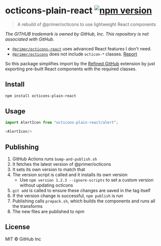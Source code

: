 # octicons-plain-react [![npm version](https://img.shields.io/npm/v/octicons-plain-react.svg)](https://www.npmjs.com/package/octicons-plain-react)

> A rebuild of @primer/octicons to use lightweight React components

*The GITHUB trademark is owned by GitHub, Inc. This repository is not associated with GitHub.*

- [`@primer/octicons-react`](https://github.com/primer/octicons/tree/main/lib/octicons_react#readme) uses advanced React features I don't need.
- [`@primer/octicons`](https://github.com/primer/octicons/tree/main/lib/octicons_node#readme) does not include `octicon-*` classes. [Report](https://github.com/primer/octicons/issues/997)

So this package simplifies import by the [Refined GitHub](https://github.com/sindresorhus/refined-github/) extension by just exporting pre-built React components with the required classes.

## Install

```sh
npm install octicons-plain-react
```

## Usage

```js
import AlertIcon from "octicons-plain-react/alert";

<AlertIcon/>
```

## Publishing

1. GitHub Actions runs `bump-and-publish.sh`
2. It fetches the latest version of @primer/octicons
3. It sets its own version to match that
4. The version script is called and it installs its own version
	- Use `npm version 1.2.3 --ignore-scripts` to set a custom version without updating octicons
5. `git add` is called to ensure these changes are saved in the tag itself
6. If the version change is successful, `npm publish` is run
7. Publishing calls `prepack.sh`, which builds the components and runs all the transforms
8. The new files are published to npm

## License

MIT © GitHub Inc
